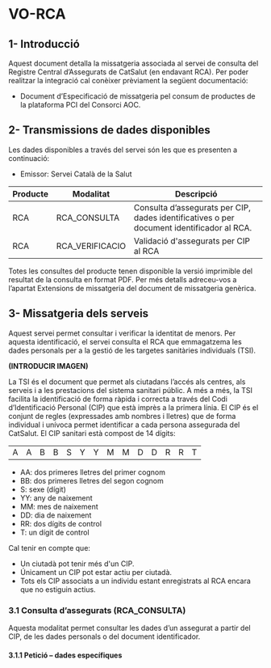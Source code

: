# VO-RCA

## 1- Introducció
Aquest document detalla la missatgeria associada al servei de consulta del Registre Central d’Assegurats de CatSalut (en endavant RCA). Per poder realitzar la integració cal conèixer prèviament la següent documentació:
* Document d’Especificació de missatgeria pel consum de productes de la plataforma PCI del Consorci AOC. 

## 2- Transmissions de dades disponibles
Les dades disponibles a través del servei són les que es presenten a continuació: 
* Emissor: Servei Català de la Salut

| Producte | Modalitat | Descripció |
|---|---|---|
| RCA | RCA_CONSULTA | Consulta d’assegurats per CIP, dades identificatives o per document identificador al RCA. |
| RCA | RCA_VERIFICACIO | Validació d'assegurats per CIP al RCA |

Totes les consultes del producte tenen disponible la versió imprimible del resultat de la consulta en format PDF. Per més detalls adreceu-vos a l’apartat Extensions de missatgeria del document de missatgeria genèrica.

## 3- Missatgeria dels serveis
Aquest servei permet consultar i verificar la identitat de menors. Per aquesta identificació, el servei consulta el RCA que emmagatzema les dades personals per a la gestió de les targetes sanitàries individuals (TSI).

**(INTRODUCIR IMAGEN)**

La TSI és el document que permet als ciutadans l’accés als centres, als serveis i a les prestacions del sistema sanitari públic. A més a més, la TSI facilita la identificació de forma ràpida i correcta a través del Codi d’Identificació Personal (CIP) que està imprès a la primera línia. El CIP és el conjunt de regles (expressades amb nombres i lletres) que de forma individual i unívoca permet identificar a cada persona assegurada del CatSalut.
El CIP sanitari està compost de 14 dígits:
<table align = "center">
  <tbody>
    <tr>
      <td>A</td>
      <td>A</td>
      <td>B</td>
      <td>B</td>
      <td>S</td>
      <td>Y</td>
      <td>Y</td>
      <td>M</td>
      <td>M</td>
      <td>D</td>
      <td>D</td>
      <td>R</td>
      <td>R</td>
      <td>T</td>
    </tr>
  </tbody>
</table>

* AA: dos primeres lletres del primer cognom
* BB: dos primeres lletres del segon cognom
* S: sexe (dígit)
* YY: any de naixement
* MM: mes de naixement
* DD: dia de naixement
* RR: dos dígits de control
* T: un dígit de control

Cal tenir en compte que:

* Un ciutadà pot tenir més d'un CIP.
* Únicament un CIP pot estar actiu per ciutadà.
* Tots els CIP associats a un individu estant enregistrats al RCA encara que no estiguin actius.

### 3.1 Consulta d’assegurats (RCA_CONSULTA)
Aquesta modalitat permet consultar les dades d’un assegurat a partir del CIP, de les dades personals o del document identificador.

#### 3.1.1 Petició – dades específiques 
